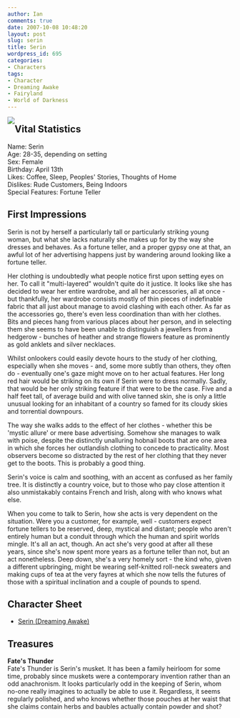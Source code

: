 ```yaml
---
author: Ian
comments: true
date: 2007-10-08 10:48:20
layout: post
slug: serin
title: Serin
wordpress_id: 695
categories:
- Characters
tags:
- Character
- Dreaming Awake
- Fairyland
- World of Darkness
---
```


<img src="//files.ianrenton.com/images/avatars/serin.png" style="float:left" />
<h2>Vital Statistics</h2>
<p>Name: Serin<br />
Age: 28-35, depending on setting<br />
Sex: Female<br />
Birthday: April 13th<br />
Likes: Coffee, Sleep, Peoples&#039; Stories, Thoughts of Home<br />
Dislikes: Rude Customers, Being Indoors<br />
Special Features: Fortune Teller
</p>
<h2>First Impressions</h2>
<p>Serin is not by herself a particularly tall or particularly striking young woman, but what she lacks naturally she makes up for by the way she dresses and behaves. As a fortune teller, and a proper gypsy one at that, an awful lot of her advertising happens just by wandering around looking like a fortune teller. </p>
<p>Her clothing is undoubtedly what people notice first upon setting eyes on her. To call it "multi-layered" wouldn&#039;t quite do it justice. It looks like she has decided to wear her entire wardrobe, and all her accessories, all at once - but thankfully, her wardrobe consists mostly of thin pieces of indefinable fabric that all just about manage to avoid clashing with each other. As far as the accessories go, there&#039;s even less coordination than with her clothes. Bits and pieces hang from various places about her person, and in selecting them she seems to have been unable to distinguish a jewellers from a hedgerow - bunches of heather and strange flowers feature as prominently as gold anklets and silver necklaces. </p>
<p>Whilst onlookers could easily devote hours to the study of her clothing, especially when she moves - and, some more subtly than others, they often do - eventually one&#039;s gaze might move on to her actual features. Her long red hair would be striking on its own if Serin were to dress normally. Sadly, that would be her only striking feature if that were to be the case. Five and a half feet tall, of average build and with olive tanned skin, she is only a little unusual looking for an inhabitant of a country so famed for its cloudy skies and torrential downpours. </p>
<p>The way she walks adds to the effect of her clothes - whether this be &#039;mystic allure&#039; or mere base advertising. Somehow she manages to walk with poise, despite the distinctly unalluring hobnail boots that are one area in which she forces her outlandish clothing to concede to practicality. Most observers become so distracted by the rest of her clothing that they never get to the boots. This is probably a good thing. </p>
<p>Serin&#039;s voice is calm and soothing, with an accent as confused as her family tree. It is distinctly a country voice, but to those who pay close attention it also unmistakably contains French and Irish, along with who knows what else. </p>
<p>When you come to talk to Serin, how she acts is very dependent on the situation. Were you a customer, for example, well - customers expect fortune tellers to be reserved, deep, mystical and distant; people who aren&#039;t entirely human but a conduit through which the human and spirit worlds mingle. It&#039;s all an act, though. An act she&#039;s very good at after all these years, since she&#039;s now spent more years as a fortune teller than not, but an act nonetheless. Deep down, she&#039;s a very homely sort - the kind who, given a different upbringing, might be wearing self-knitted roll-neck sweaters and making cups of tea at the very fayres at which she now tells the futures of those with a spiritual inclination and a couple of pounds to spend.</p>
<h2>Character Sheet</h2>
<ul><li><a href="/fiction/characters/charsheets/serin.pdf">Serin (Dreaming Awake)</a></li></ul>
<h2>Treasures</h2>
<p><b>Fate&#039;s Thunder</b><br />
Fate&#039;s Thunder is Serin&#039;s musket.  It has been a family heirloom for some time, probably since muskets were a contemporary invention rather than an odd anachronism.  It looks particularly odd in the keeping of Serin, whom no-one really imagines to actually be able to use it.  Regardless, it seems regularly polished, and who knows whether those pouches at her waist that she claims contain herbs and baubles actually contain powder and shot?</p>
